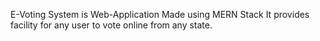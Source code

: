 E-Voting System is Web-Application Made using MERN Stack
It provides facility for any user to vote online from any state.
